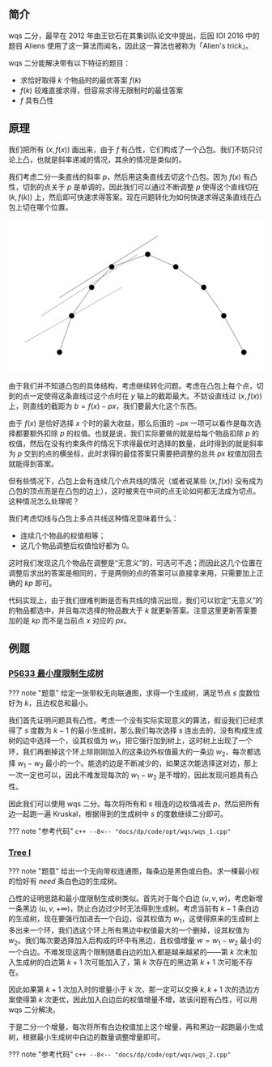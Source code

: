## 简介

wqs 二分，最早在 2012 年由王钦石在其集训队论文中提出，后因 IOI 2016 中的题目 Aliens 使用了这一算法而闻名，因此这一算法也被称为「Alien's trick」。

wqs 二分能解决带有以下特征的题目：

-   求恰好取得 $k$ 个物品时的最优答案 $f(k)$
-   $f(k)$ 较难直接求得，但容易求得无限制时的最佳答案
-   $f$ 具有凸性

## 原理

我们把所有 $(x, f(x))$ 画出来，由于 $f$ 有凸性，它们构成了一个凸包。我们不妨只讨论上凸，也就是斜率递减的情况，其余的情况是类似的。

我们考虑二分一条直线的斜率 $p$，然后用这条直线去切这个凸包。因为 $f(x)$ 有凸性，切到的点关于 $p$ 是单调的，因此我们可以通过不断调整 $p$ 使得这个直线切在 $(k, f(k))$ 上，然后即可快速求得答案。现在问题转化为如何快速求得这条直线在凸包上切在哪个位置。

![](../images/wqs-1.svg)

由于我们并不知道凸包的具体结构，考虑继续转化问题。考虑在凸包上每个点，切到的点一定使得这条直线过这个点时在 $y$ 轴上的截距最大。不妨设直线过 $(x, f(x))$ 上，则直线的截距为 $b = f(x) - px$，我们要最大化这个东西。

由于 $f(x)$ 是恰好选择 $x$ 个时的最大收益，那么后面的 $- px$ 一项可以看作是每次选择都要额外扣除 $p$ 的权值。也就是说，我们实际要做的就是给每个物品扣除 $p$ 的权值，然后在没有约束条件的情况下求得最优时选择的数量，此时得到的就是斜率为 $p$ 交到的点的横坐标，此时求得的最佳答案只需要把调整的总共 $px$ 权值加回去就能得到答案。

但有些情况下，凸包上会有连续几个点共线的情况（或者说某些 $(x, f(x))$ 没有成为凸包的顶点而是在凸包的边上），这时被夹在中间的点无论如何都无法成为切点。这种情况怎么处理呢？

我们考虑切线与凸包上多点共线这种情况意味着什么：

-   连续几个物品的权值相等；
-   这几个物品调整后权值恰好都为 $0$。

这时我们发现这几个物品在调整是“无意义”的，可选可不选；而因此这几个位置在调整后求出的答案是相同的，于是两侧的点的答案可以直接拿来用，只需要加上正确的 $kp$ 即可。

代码实现上，由于我们很难判断是否有共线的情况出现，我们可以钦定“无意义”的的物品都选中，并且每次选择的物品数大于 $k$ 就更新答案。注意这里更新答案要加的是 $kp$ 而不是当前点 $x$ 对应的 $px$。

## 例题

### [P5633 最小度限制生成树](https://www.luogu.com.cn/problem/P5633)

??? note "题意"
    给定一张带权无向联通图，求得一个生成树，满足节点 $s$ 度数恰好为 $k$，且边权总和最小。

我们首先证明问题具有凸性。考虑一个没有实际实现意义的算法，假设我们已经求得了 $s$ 度数为 $k - 1$ 的最小生成树，那么我们每次选择 $s$ 连出去的，没有构成生成树的边中选择一个，设其权值为 $w_1$，把它强行加到树上，这时树上出现了一个环，我们再删掉这个环上除刚刚加入的这条边外权值最大的一条边 $w_2$，每次都选择 $w_1 - w_2$ 最小的一个。能选的边是不断减少的，如果这次能选择这对边，那上一次一定也可以，因此不难发现每次的 $w_1 - w_2$ 是不增的，因此发现问题具有凸性。

因此我们可以使用 wqs 二分。每次将所有和 $s$ 相连的边权值减去 $p$，然后把所有边一起跑一遍 Kruskal，根据得到的生成树中 $s$ 的度数继续二分即可。

??? note "参考代码"
    ```c++
    --8<-- "docs/dp/code/opt/wqs/wqs_1.cpp"
    ```

### [Tree I](https://www.luogu.com.cn/problem/P2619)

??? note "题意"
    给出一个无向带权连通图，每条边是黑色或白色。求一棵最小权的恰好有 $need$ 条白色边的生成树。

凸性的证明思路和最小度限制生成树类似。首先对于每个白边 $(u, v, w)$，考虑新增一条黑边 $(u, v, +\infty)$，防止白边过少时无法得到生成树。考虑当前有 $k - 1$ 条白边的生成树，现在要强行加进去一个白边，设其权值为 $w_1$，这使得原来的生成树上多出来一个环，我们选这个环上所有黑边中权值最大的一个删掉，设其权值为 $w_2$。我们每次要选择加入后构成的环中有黑边，且权值增量 $w = w_1 - w_2$ 最小的一个白边。不难发现这两个限制随着白边的加入都是越来越紧的——第 $k$ 次未加入生成树的白边第 $k + 1$ 次可能加入了，第 $k$ 次存在的黑边第 $k + 1$ 次可能不存在。

因此如果第 $k + 1$ 次加入时的增量小于 $k$ 次，那一定可以交换 $k, k + 1$ 次的选边方案使得第 $k$ 次更优，因此加入白边后的权值增量不增，故该问题有凸性，可以用 wqs 二分解决。

于是二分一个增量，每次将所有白边权值加上这个增量，再和黑边一起跑最小生成树，根据最小生成树中白边的数量调整增量即可。

??? note "参考代码"
    ```c++
    --8<-- "docs/dp/code/opt/wqs/wqs_2.cpp"
    ```
